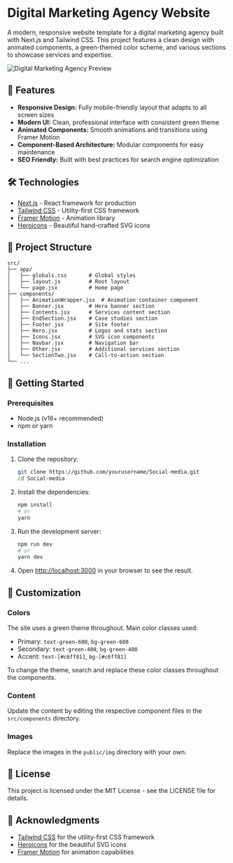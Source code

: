 # Digital Marketing Agency Website

A modern, responsive website template for a digital marketing agency built with Next.js and Tailwind CSS. This project features a clean design with animated components, a green-themed color scheme, and various sections to showcase services and expertise.

![Digital Marketing Agency Preview](public/img/preview.png)

## 🚀 Features

- **Responsive Design:** Fully mobile-friendly layout that adapts to all screen sizes
- **Modern UI:** Clean, professional interface with consistent green theme
- **Animated Components:** Smooth animations and transitions using Framer Motion
- **Component-Based Architecture:** Modular components for easy maintenance
- **SEO Friendly:** Built with best practices for search engine optimization

## 🛠️ Technologies

- [Next.js](https://nextjs.org/) - React framework for production
- [Tailwind CSS](https://tailwindcss.com/) - Utility-first CSS framework
- [Framer Motion](https://www.framer.com/motion/) - Animation library
- [Heroicons](https://heroicons.com/) - Beautiful hand-crafted SVG icons

## 📂 Project Structure

```
src/
├── app/
│   ├── globals.css       # Global styles
│   ├── layout.js         # Root layout
│   └── page.jsx          # Home page
├── components/
│   ├── AnimationWrapper.jsx  # Animation container component
│   ├── Banner.jsx        # Hero banner section
│   ├── Contents.jsx      # Services content section
│   ├── EndSection.jsx    # Case studies section
│   ├── Footer.jsx        # Site footer
│   ├── Hero.jsx          # Logos and stats section
│   ├── Icons.jsx         # SVG icon components
│   ├── Navbar.jsx        # Navigation bar
│   ├── Other.jsx         # Additional services section
│   └── SectionTwo.jsx    # Call-to-action section
└── ...
```

## 🔧 Getting Started

### Prerequisites

- Node.js (v16+ recommended)
- npm or yarn

### Installation

1. Clone the repository:
   ```bash
   git clone https://github.com/yourusername/Social-media.git
   cd Social-media
   ```

2. Install the dependencies:
   ```bash
   npm install
   # or
   yarn
   ```

3. Run the development server:
   ```bash
   npm run dev
   # or
   yarn dev
   ```

4. Open [http://localhost:3000](http://localhost:3000) in your browser to see the result.

## 🎨 Customization

### Colors

The site uses a green theme throughout. Main color classes used:
- Primary: `text-green-600`, `bg-green-600`
- Secondary: `text-green-400`, `bg-green-400` 
- Accent: `text-[#c6ff81]`, `bg-[#c6ff81]`

To change the theme, search and replace these color classes throughout the components.

### Content

Update the content by editing the respective component files in the `src/components` directory.

### Images

Replace the images in the `public/img` directory with your own.

## 📝 License

This project is licensed under the MIT License - see the LICENSE file for details.

## 🙏 Acknowledgments

- [Tailwind CSS](https://tailwindcss.com/) for the utility-first CSS framework
- [Heroicons](https://heroicons.com/) for the beautiful SVG icons
- [Framer Motion](https://www.framer.com/motion/) for animation capabilities
